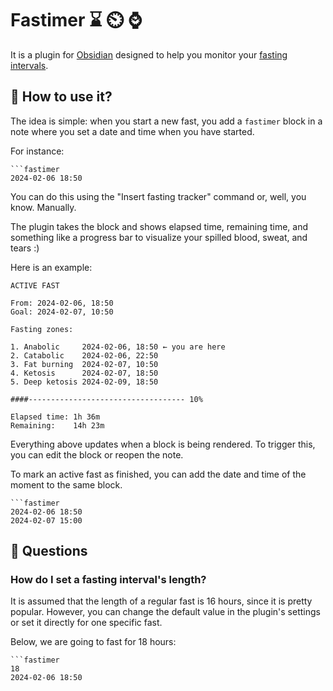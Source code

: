 # Fastimer ⌛ ⏲️ ⌚

It is a plugin for [Obsidian](https://obsidian.md) designed to help you monitor your [fasting intervals](https://en.wikipedia.org/wiki/Intermittent_fasting).  

## 🙂 How to use it?

The idea is simple: when you start a new fast, you add a `fastimer` block in a note where you set a date and time when you have started. 

For instance:

```
```fastimer
2024-02-06 18:50
```

You can do this using the "Insert fasting tracker" command or, well, you know. Manually.

The plugin takes the block and shows elapsed time, remaining time, and something like a progress bar to visualize your spilled blood, sweat, and tears :)

Here is an example:

```
ACTIVE FAST

From: 2024-02-06, 18:50
Goal: 2024-02-07, 10:50

Fasting zones:

1. Anabolic     2024-02-06, 18:50 ← you are here
2. Catabolic    2024-02-06, 22:50
3. Fat burning  2024-02-07, 10:50
4. Ketosis      2024-02-07, 18:50
5. Deep ketosis 2024-02-09, 18:50

####----------------------------------- 10%

Elapsed time: 1h 36m
Remaining:    14h 23m
```

Everything above updates when a block is being rendered. To trigger this, you can edit the block or reopen the note.

To mark an active fast as finished, you can add the date and time of the moment to the same block. 

```
```fastimer
2024-02-06 18:50
2024-02-07 15:00
```

## 🤔 Questions

### How do I set a fasting interval's length?

It is assumed that the length of a regular fast is 16 hours, since it is pretty popular. However, you can change the default value in the plugin's settings or set it directly for one specific fast. 

Below, we are going to fast for 18 hours:

```
```fastimer
18
2024-02-06 18:50
```